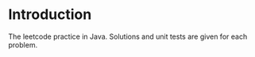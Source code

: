 # Introduction

The leetcode practice in Java.
Solutions and unit tests are given for each problem.
